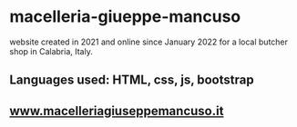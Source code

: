 # macelleria-giueppe-mancuso

website created in 2021 and online since January 2022 for a local butcher shop in Calabria, Italy.

Languages ​​used:
HTML,
css,
js,
bootstrap
--------------------------------
www.macelleriagiuseppemancuso.it
--------------------------------------------------------
